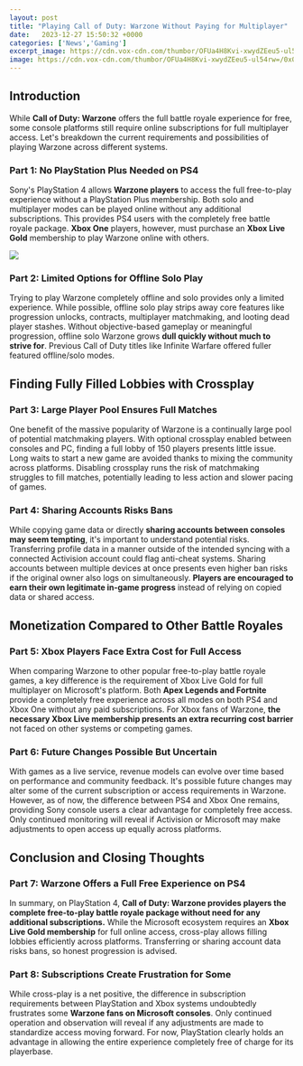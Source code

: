 ```yaml
---
layout: post
title: "Playing Call of Duty: Warzone Without Paying for Multiplayer"
date:   2023-12-27 15:50:32 +0000
categories: ['News','Gaming']
excerpt_image: https://cdn.vox-cdn.com/thumbor/OFUa4H8Kvi-xwydZEeu5-ul54rw=/0x0:3692x2077/1200x800/filters:focal(509x414:1099x1004)/cdn.vox-cdn.com/uploads/chorus_image/image/66467032/S2_Grau_556_01.0.jpg
image: https://cdn.vox-cdn.com/thumbor/OFUa4H8Kvi-xwydZEeu5-ul54rw=/0x0:3692x2077/1200x800/filters:focal(509x414:1099x1004)/cdn.vox-cdn.com/uploads/chorus_image/image/66467032/S2_Grau_556_01.0.jpg
---
```


## Introduction
While **Call of Duty: Warzone** offers the full battle royale experience for free, some console platforms still require online subscriptions for full multiplayer access. Let's breakdown the current requirements and possibilities of playing Warzone across different systems.
### Part 1: No PlayStation Plus Needed on PS4
Sony's PlayStation 4 allows **Warzone players** to access the full free-to-play experience without a PlayStation Plus membership. Both solo and multiplayer modes can be played online without any additional subscriptions. This provides PS4 users with the completely free battle royale package. **Xbox One** players, however, must purchase an **Xbox Live Gold** membership to play Warzone online with others.

![](https://cdn.vox-cdn.com/thumbor/OFUa4H8Kvi-xwydZEeu5-ul54rw=/0x0:3692x2077/1200x800/filters:focal(509x414:1099x1004)/cdn.vox-cdn.com/uploads/chorus_image/image/66467032/S2_Grau_556_01.0.jpg)
### Part 2: Limited Options for Offline Solo Play  
Trying to play Warzone completely offline and solo provides only a limited experience. While possible, offline solo play strips away core features like progression unlocks, contracts, multiplayer matchmaking, and looting dead player stashes. Without objective-based gameplay or meaningful progression, offline solo Warzone grows **dull quickly without much to strive for**. Previous Call of Duty titles like Infinite Warfare offered fuller featured offline/solo modes.
## Finding Fully Filled Lobbies with Crossplay
### Part 3: Large Player Pool Ensures Full Matches
One benefit of the massive popularity of Warzone is a continually large pool of potential matchmaking players. With optional crossplay enabled between consoles and PC, finding a full lobby of 150 players presents little issue. Long waits to start a new game are avoided thanks to mixing the community across platforms. Disabling crossplay runs the risk of matchmaking struggles to fill matches, potentially leading to less action and slower pacing of games.
### Part 4: Sharing Accounts Risks Bans 
While copying game data or directly **sharing accounts between consoles may seem tempting**, it's important to understand potential risks. Transferring profile data in a manner outside of the intended syncing with a connected Activision account could flag anti-cheat systems. Sharing accounts between multiple devices at once presents even higher ban risks if the original owner also logs on simultaneously. **Players are encouraged to earn their own legitimate in-game progress** instead of relying on copied data or shared access.
## Monetization Compared to Other Battle Royales
### Part 5: Xbox Players Face Extra Cost for Full Access 
When comparing Warzone to other popular free-to-play battle royale games, a key difference is the requirement of Xbox Live Gold for full multiplayer on Microsoft's platform. Both **Apex Legends and Fortnite** provide a completely free experience across all modes on both PS4 and Xbox One without any paid subscriptions. For Xbox fans of Warzone, **the necessary Xbox Live membership presents an extra recurring cost barrier** not faced on other systems or competing games. 
### Part 6: Future Changes Possible But Uncertain
With games as a live service, revenue models can evolve over time based on performance and community feedback. It's possible future changes may alter some of the current subscription or access requirements in Warzone. However, as of now, the difference between PS4 and Xbox One remains, providing Sony console users a clear advantage for completely free access. Only continued monitoring will reveal if Activision or Microsoft may make adjustments to open access up equally across platforms.
## Conclusion and Closing Thoughts 
### Part 7: Warzone Offers a Full Free Experience on PS4
In summary, on PlayStation 4, **Call of Duty: Warzone provides players the complete free-to-play battle royale package without need for any additional subscriptions.** While the Microsoft ecosystem requires an **Xbox Live Gold membership** for full online access, cross-play allows filling lobbies efficiently across platforms. Transferring or sharing account data risks bans, so honest progression is advised.
### Part 8: Subscriptions Create Frustration for Some 
While cross-play is a net positive, the difference in subscription requirements between PlayStation and Xbox systems undoubtedly frustrates some **Warzone fans on Microsoft consoles**. Only continued operation and observation will reveal if any adjustments are made to standardize access moving forward. For now, PlayStation clearly holds an advantage in allowing the entire experience completely free of charge for its playerbase.